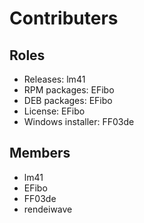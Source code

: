 # Contributers

## Roles

- Releases: lm41
- RPM packages: EFibo
- DEB packages: EFibo 
- License: EFibo
- Windows installer: FF03de

## Members

- lm41
- EFibo
- FF03de
- rendeiwave

